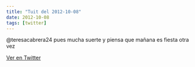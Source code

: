 ```yaml
---
title: "Tuit del 2012-10-08"
date: 2012-10-08
tags: [twitter]
---
```


@teresacabrera24 pues mucha suerte y piensa que mañana es fiesta otra vez



[Ver en Twitter](https://twitter.com/i/web/status/255201713487757313)
